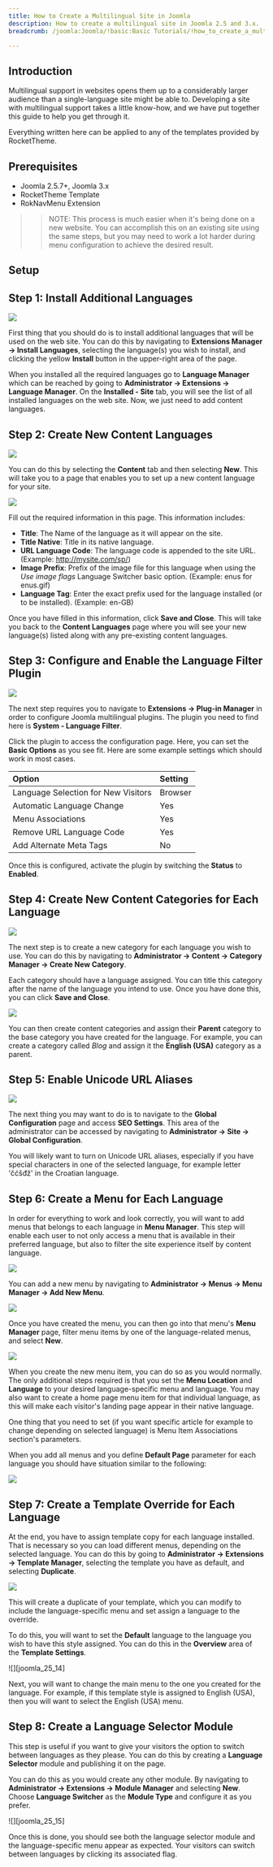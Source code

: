 ```yaml
---
title: How to Create a Multilingual Site in Joomla
description: How to create a multilingual site in Joomla 2.5 and 3.x.
breadcrumb: /joomla:Joomla/!basic:Basic Tutorials/!how_to_create_a_multilingual_site:How to Create a Multilingual Site

---
```


Introduction
---------

Multilingual support in websites opens them up to a considerably larger audience than a single-language site might be able to. Developing a site with multilingual support takes a little know-how, and we have put together this guide to help you get through it.

Everything written here can be applied to any of the templates provided by RocketTheme.

Prerequisites
-----

* Joomla 2.5.7+, Joomla 3.x
* RocketTheme Template
* RokNavMenu Extension

>> NOTE: This process is much easier when it's being done on a new website. You can accomplish this on an existing site using the same steps, but you may need to work a lot harder during menu configuration to achieve the desired result.

Setup
-----

## Step 1: Install Additional Languages

![][joomla_25_1]

First thing that you should do is to install additional languages that will be used on the web site. You can do this by navigating to **Extensions Manager -> Install Languages**, selecting the language(s) you wish to install, and clicking the yellow **Install** button in the upper-right area of the page.

When you installed all the required languages go to **Language Manager** which can be reached by going to **Administrator -> Extensions -> Language Manager**. On the **Installed - Site** tab, you will see the list of all installed languages on the web site. Now, we just need to add content languages.

## Step 2: Create New Content Languages

![][joomla_25_2]

You can do this by selecting the **Content** tab and then selecting **New**. This will take you to a page that enables you to set up a new content language for your site.
 
![][joomla_25_3]

Fill out the required information in this page. This information includes:

* **Title**: The Name of the language as it will appear on the site.
* **Title Native**: Title in its native language.
* **URL Language Code**: The language code is appended to the site URL. (Example: http://mysite.com/sp/)
* **Image Prefix**: Prefix of the image file for this language when using the *Use image flags* Language Switcher basic option. (Example: enus for enus.gif)
* **Language Tag**: Enter the exact prefix used for the language installed (or to be installed). (Example: en-GB)

Once you have filled in this information, click **Save and Close**. This will take you back to the **Content Languages** page where you will see your new language(s) listed along with any pre-existing content languages.

## Step 3: Configure and Enable the Language Filter Plugin
 
![][joomla_25_4]

The next step requires you to navigate to **Extensions -> Plug-in Manager** in order to configure Joomla multilingual plugins. The plugin you need to find here is **System - Language Filter**. 

Click the plugin to access the configuration page. Here, you can set the **Basic Options** as you see fit. Here are some example settings which should work in most cases.

| Option                              | Setting     |
| :----------                         | :---------- |
| Language Selection for New Visitors | Browser     |
| Automatic Language Change           | Yes         |
| Menu Associations                   | Yes         |
| Remove URL Language Code            | Yes         |
| Add Alternate Meta Tags             | No          |

Once this is configured, activate the plugin by switching the **Status** to **Enabled**.

## Step 4: Create New Content Categories for Each Language

![][joomla_25_5]

The next step is to create a new category for each language you wish to use. You can do this by navigating to **Administrator -> Content -> Category Manager -> Create New Category**.

Each category should have a language assigned. You can title this category after the name of the language you intend to use. Once you have done this, you can click **Save and Close**.

![][joomla_25_5]

You can then create content categories and assign their **Parent** category to the base category you have created for the language. For example, you can create a category called *Blog* and assign it the **English (USA)** category as a parent.

## Step 5: Enable Unicode URL Aliases

![][joomla_25_6]

The next thing you may want to do is to navigate to the **Global Configuration** page and access **SEO Settings**. This area of the administrator can be accessed by navigating to **Administrator -> Site -> Global Configuration**. 

You will likely want to turn on Unicode URL aliases, especially if you have special characters in one of the selected language, for example letter 'čćšđž' in the Croatian language.
 
## Step 6: Create a Menu for Each Language

In order for everything to work and look correctly, you will want to add menus that belongs to each language in **Menu Manager**. This step will enable each user to not only access a menu that is available in their preferred language, but also to filter the site experience itself by content language.

![][joomla_25_7]

You can add a new menu by navigating to **Administrator -> Menus -> Menu Manager -> Add New Menu**. 

![][joomla_25_8]

Once you have created the menu, you can then go into that menu's **Menu Manager** page, filter menu items by one of the language-related menus, and select **New**.

![][joomla_25_9]

When you create the new menu item, you can do so as you would normally. The only additional steps required is that you set the **Menu Location** and **Language** to your desired language-specific menu and language. You may also want to create a home page menu item for that individual language, as this will make each visitor's landing page appear in their native language.

One thing that you need to set (if you want specific article for example to change depending on selected language) is Menu Item Associations section's parameters.

When you add all menus and you define **Default Page** parameter for each language you should have situation similar to the following:

![][joomla_25_12]

## Step 7: Create a Template Override for Each Language
 
At the end, you have to assign template copy for each language installed. That is necessary so you can load different menus, depending on the selected language. You can do this by going to **Administrator -> Extensions -> Template Manager**, selecting the template you have as default, and selecting **Duplicate**. 

![][joomla_25_13]

This will create a duplicate of your template, which you can modify to include the language-specific menu and set assign a language to the override.
 
To do this, you will want to set the **Default** language to the language you wish to have this style assigned. You can do this in the **Overview** area of the **Template Settings**.

![][joomla_25_14]

Next, you will want to change the main menu to the one you created for the language. For example, if this template style is assigned to English (USA), then you will want to select the English (USA) menu.

## Step 8: Create a Language Selector Module

This step is useful if you want to give your visitors the option to switch between languages as they please. You can do this by creating a **Language Selector** module and publishing it on the page.

You can do this as you would create any other module. By navigating to **Administrator -> Extensions -> Module Manager** and selecting **New**. Choose **Language Switcher** as the **Module Type** and configure it as you prefer.
 
![][joomla_25_15]

Once this is done, you should see both the language selector module and the language-specific menu appear as expected. Your visitors can switch between languages by clicking its associated flag.

[joomla_25_1]: assets/multi_1.jpeg
[joomla_25_2]: assets/multi_2.jpeg
[joomla_25_3]: assets/multi_3.jpeg
[joomla_25_4]: assets/multi_4.jpg
[joomla_25_5]: assets/multi_5.jpeg
[joomla_25_6]: assets/multi_6.jpeg
[joomla_25_7]: assets/multi_7.jpeg
[joomla_25_8]: assets/multi_8.jpeg
[joomla_25_9]: assets/multi_9.jpeg
[joomla_25_10]: assets/multi_10.jpeg
[joomla_25_11]: assets/multi_11.jpeg
[joomla_25_12]: assets/multi_12.jpg
[joomla_25_13]: assets/multi_13.jpeg
